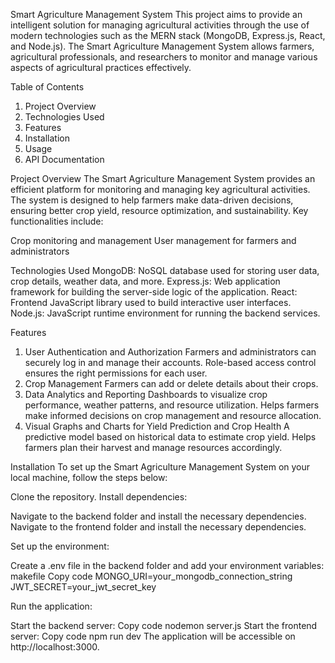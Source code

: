 Smart Agriculture Management System
This project aims to provide an intelligent solution for managing agricultural activities through the use of modern technologies such as the MERN stack (MongoDB, Express.js, React, and Node.js). The Smart Agriculture Management System allows farmers, agricultural professionals, and researchers to monitor and manage various aspects of agricultural practices effectively.

Table of Contents

1. Project Overview
2. Technologies Used
3. Features
4. Installation
5. Usage
6. API Documentation

Project Overview
The Smart Agriculture Management System provides an efficient platform for monitoring and managing key agricultural activities. The system is designed to help farmers make data-driven decisions, ensuring better crop yield, resource optimization, and sustainability. Key functionalities include:

Crop monitoring and management
User management for farmers and administrators

Technologies Used
MongoDB: NoSQL database used for storing user data, crop details, weather data, and more.
Express.js: Web application framework for building the server-side logic of the application.
React: Frontend JavaScript library used to build interactive user interfaces.
Node.js: JavaScript runtime environment for running the backend services.

Features

1. User Authentication and Authorization
   Farmers and administrators can securely log in and manage their accounts.
   Role-based access control ensures the right permissions for each user.
2. Crop Management
   Farmers can add or delete details about their crops.
3. Data Analytics and Reporting
   Dashboards to visualize crop performance, weather patterns, and resource utilization.
   Helps farmers make informed decisions on crop management and resource allocation.
4. Visual Graphs and Charts for Yield Prediction and Crop Health
   A predictive model based on historical data to estimate crop yield.
   Helps farmers plan their harvest and manage resources accordingly.

Installation
To set up the Smart Agriculture Management System on your local machine, follow the steps below:

Clone the repository.
Install dependencies:

Navigate to the backend folder and install the necessary dependencies.
Navigate to the frontend folder and install the necessary dependencies.

Set up the environment:

Create a .env file in the backend folder and add your environment variables:
makefile
Copy code
MONGO_URI=your_mongodb_connection_string
JWT_SECRET=your_jwt_secret_key

Run the application:

Start the backend server:
Copy code
nodemon server.js
Start the frontend server:
Copy code
npm run dev
The application will be accessible on http://localhost:3000.
